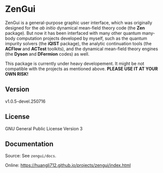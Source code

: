 # ZenGui

ZenGui is a general-purpose graphic user interface, which was originally designed for the *ab initio* dynamical mean-field theory code (the **Zen** package). But now it has been interfaced with many other quantum many-body computation projects developed by myself, such as the quantum impurity solvers (the **iQIST** package), the analytic continuation tools (the **ACFlow** and **ACTest** toolkits), and the dynamical mean-field theory engines (the **Dyson** and **DFermion** codes) as well.

This package is currently under heavy developement. It might be not compatible with the projects as mentioned above. **PLEASE USE IT AT YOUR OWN RISK!**

## Version

v1.0.5-devel.250716

## License

GNU General Public License Version 3

## Documentation

Source: See `zengui/docs`.

Online: https://huangli712.github.io/projects/zengui/index.html
